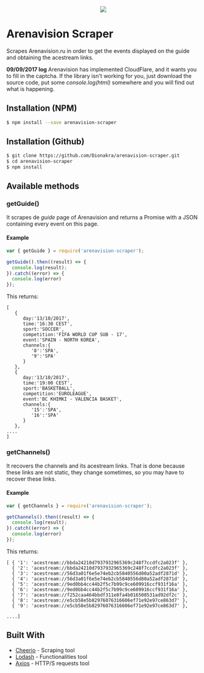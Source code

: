 <p align="center"><a href="https://nodei.co/npm/arenavision-scraper/"><img src="https://nodei.co/npm/arenavision-scraper.png"></a></p>

# Arenavision Scraper
Scrapes Arenavision.ru in order to get the events displayed on the guide and obtaining the acestream links.

__09/09/2017 log__ Arenavision has implemented CloudFlare, and it wants you to fill in the captcha. If the library isn't working for you, just download the source code, put some _console.log(html)_ somewhere and you will find out what is happening.

## Installation (NPM)
``` bash
$ npm install --save arenavision-scraper
```

## Installation (Github)
``` bash
$ git clone https://github.com/Dionakra/arenavision-scraper.git
$ cd arenavision-scraper
$ npm install
```

## Available methods
### getGuide()
It scrapes de *guide* page of Arenavision and returns a Promise with a JSON containing every event on this page.

#### Example
``` js
var { getGuide } = require('arenavision-scraper');

getGuide().then((result) => {
  console.log(result);
}).catch((error) => {
  console.log(error)
});
```

This returns:

```
[  
   {  
      day:'13/10/2017',
      time:'16:30 CEST',
      sport:'SOCCER',
      competition:'FIFA WORLD CUP SUB - 17',
      event:'SPAIN - NORTH KOREA',
      channels:{  
         '8':'SPA',
         '9':'SPA'
      }
   },
   {  
      day:'13/10/2017',
      time:'19:00 CEST',
      sport:'BASKETBALL',
      competition:'EUROLEAGUE',
      event:'BC KHIMKI - VALENCIA BASKET',
      channels:{  
         '15':'SPA',
         '16':'SPA'
      }
   },
....
]
```


### getChannels()
It recovers the channels and its acestream links. That is done because these links are not static, they change sometimes, so you may have to recover these links.

#### Example
``` js
var { getChannels } = require('arenavision-scraper');

getChannels().then((result) => {
  console.log(result);
}).catch((error) => {
  console.log(error)
});
```

This returns:

```
[ { '1': 'acestream://bbda24210d7937932965369c248f7ccdfc2a023f' },
  { '2': 'acestream://bbda24210d7937932965369c248f7ccdfc2a023f' },
  { '3': 'acestream://56d3a01f6e5e74eb2cb5840556d80a52adf2871d' },
  { '4': 'acestream://56d3a01f6e5e74eb2cb5840556d80a52adf2871d' },
  { '5': 'acestream://9ed0bb4cc44b2f5c7b99c9ce609916ccf931f16a' },
  { '6': 'acestream://9ed0bb4cc44b2f5c7b99c9ce609916ccf931f16a' },
  { '7': 'acestream://f252caa464bbdf311e8fa4b016508531ad92df2c' },
  { '8': 'acestream://e5cb58e5b82976076316606ef71e92e97ce863d7' },
  { '9': 'acestream://e5cb58e5b82976076316606ef71e92e97ce863d7' },

....]
```

## Built With

* [Cheerio](https://github.com/cheeriojs/cheerio) - Scraping tool
* [Lodash](https://github.com/lodash/lodash) - Functionalities tool
* [Axios](https://github.com/axios/axios) - HTTP/S requests tool
